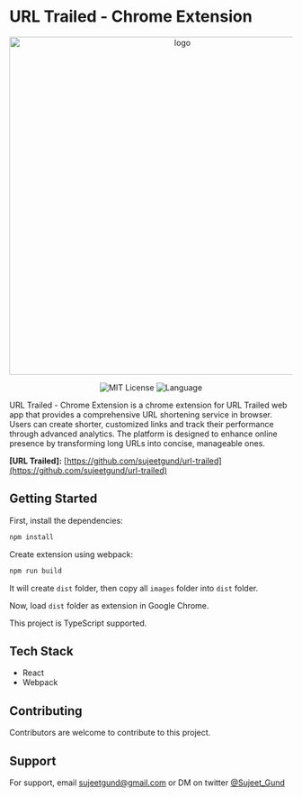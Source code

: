 
# URL Trailed - Chrome Extension

<p align="center">
<img src="https://github.com/sujeetgund/url-trailed-chrome-extension/assets/63530146/6cfe1cf0-3318-4eb6-8e48-4df622836238" alt="logo" width="600" />
</p>


<p align="center">
  <img src="https://img.shields.io/badge/License-MIT-green.svg" alt="MIT License" />
  <img src="https://img.shields.io/github/languages/top/sujeetgund/url-trailed-chrome-extension" alt="Language" />
</p>



URL Trailed - Chrome Extension is a chrome extension for URL Trailed web app that provides a comprehensive URL shortening service in browser. Users can create shorter, customized links and track their performance through advanced analytics. The platform is designed to enhance online presence by transforming long URLs into concise, manageable ones.

**[URL Trailed]:** [https://github.com/sujeetgund/url-trailed](https://github.com/sujeetgund/url-trailed)

## Getting Started

First, install the dependencies:

```bash
npm install
```

Create extension using webpack:

```bash
npm run build
```

It will create `dist` folder, then copy all `images` folder into `dist` folder.

Now, load `dist` folder as extension in Google Chrome.

This project is TypeScript supported.


## Tech Stack

- React
- Webpack


## Contributing

Contributors are welcome to contribute to this project.


## Support

For support, email sujeetgund@gmail.com or DM on twitter [@Sujeet_Gund](https://twitter.com/Sujeet_Gund)
